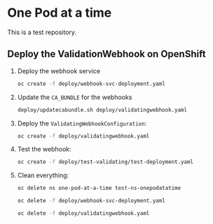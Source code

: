 # One Pod at a time

This is a test repository.

## Deploy the ValidationWebhook on OpenShift

1. Deploy the webhook service

    ~~~sh
    oc create -f deploy/webhook-svc-deployment.yaml
    ~~~
2. Update the `CA_BUNDLE` for the webhooks

    ~~~sh
    deploy/updatecabundle.sh deploy/validatingwebhook.yaml
    ~~~
3. Deploy the `ValidatingWebhookConfiguration`:

    ~~~sh
    oc create -f deploy/validatingwebhook.yaml
    ~~~
4. Test the webhook:

    ~~~sh
    oc create -f deploy/test-validating/test-deployment.yaml
    ~~~
5. Clean everything:

    ~~~sh
    oc delete ns one-pod-at-a-time test-ns-onepodatatime
    ~~~

    ~~~sh
    oc delete -f deploy/webhook-svc-deployment.yaml 
    ~~~

    ~~~sh
    oc delete -f deploy/validatingwebhook.yaml
    ~~~
